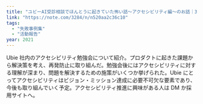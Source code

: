 ```yaml
---
title: "ユビーAI受診相談でほんとうに起きていた怖い話〜アクセシビリティ編〜のお話｜3284｜note"
link: "https://note.com/3284/n/n520aa2c36c10"
tags:
  - "失敗事例集"
  - "活動報告"
year: 2021
---
```


Ubie 社内のアクセシビリティ勉強会について紹介。プロダクトに起きた課題から解決策を考え、再発防止に取り組んだ。勉強会後にはアクセシビリティに対する理解が深まり、問題を解決するための施策がいくつか挙げられた。Ubie にとってアクセシビリティはビジョン・ミッション達成に必要不可欠な要素であり、今後も取り組んでいく予定。アクセシビリティ推進に興味がある人は DM か採用サイトへ。
